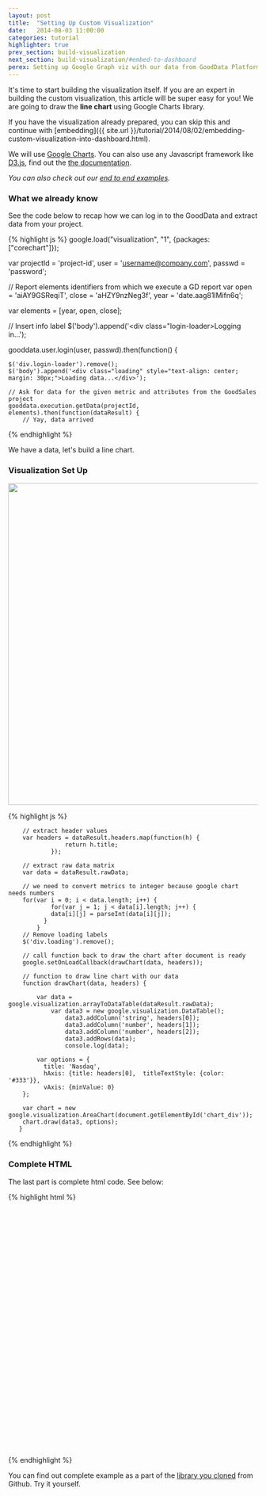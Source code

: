 ```yaml
---
layout: post
title:  "Setting Up Custom Visualization"
date:   2014-08-03 11:00:00
categories: tutorial
highlighter: true
prev_section: build-visualization
next_section: build-visualization/#embed-to-dashboard
perex: Setting up Google Graph viz with our data from GoodData Platform.
---
```


It's time to start building the visualization itself. If you are an expert in building the custom visualization, this article will be super easy for you! We are going to draw the **line chart** using Google Charts library.

If you have the visualization already prepared, you can skip this and continue with [embedding]({{ site.url }}/tutorial/2014/08/02/embedding-custom-visualization-into-dashboard.html).

We will use [Google Charts](https://google-developers.appspot.com/chart/). You can also use any Javascript framework like [D3.js](http://d3js.org/), find out the [the documentation](https://github.com/mbostock/d3/wiki).

_You can also check out our [end to end examples](http://sdk.gooddata.com/gooddata-js/build-visualization/#examples)._

### What we already know

See the code below to recap how we can log in to the GoodData and extract data from your project.

{% highlight js %}
google.load("visualization", "1", {packages:["corechart"]});

var projectId = 'project-id',
	user = 'username@company.com',
	passwd = 'password';

// Report elements identifiers from which we execute a GD report
var open = 'aiAY9GSReqiT',
	close = 'aHZY9nzNeg3f',
	year = 'date.aag81lMifn6q';

var elements = [year, open, close];

// Insert info label
$('body').append('<div class="login-loader>Logging in...</div>');

gooddata.user.login(user, passwd).then(function() {

    $('div.login-loader').remove();
    $('body').append('<div class="loading" style="text-align: center; margin: 30px;">Loading data...</div>');

    // Ask for data for the given metric and attributes from the GoodSales project
    gooddata.execution.getData(projectId, elements).then(function(dataResult) {
        // Yay, data arrived

{% endhighlight %}

We have a data, let's build a line chart.

### Visualization Set Up

<img src="{{ site.url }}/images/posts/google-line-chart.png" width="650" />

{% highlight js %}

 		// extract header values
        var headers = dataResult.headers.map(function(h) {
                    return h.title;
                });

        // extract raw data matrix
        var data = dataResult.rawData;

		// we need to convert metrics to integer because google chart needs numbers
       	for(var i = 0; i < data.length; i++) {
				for(var j = 1; j < data[i].length; j++) {
				data[i][j] = parseInt(data[i][j]);
			  }
			}
        // Remove loading labels
        $('div.loading').remove();

        // call function back to draw the chart after document is ready
        google.setOnLoadCallback(drawChart(data, headers));

		// function to draw line chart with our data
		function drawChart(data, headers) {

            var data = google.visualization.arrayToDataTable(dataResult.rawData);
            	var data3 = new google.visualization.DataTable();
		    		data3.addColumn('string', headers[0]);
		    		data3.addColumn('number', headers[1]);
		    		data3.addColumn('number', headers[2]);
		    		data3.addRows(data);
		    		console.log(data);

            var options = {
              title: 'Nasdaq',
              hAxis: {title: headers[0],  titleTextStyle: {color: '#333'}},
              vAxis: {minValue: 0}
        };

        var chart = new google.visualization.AreaChart(document.getElementById('chart_div'));
        chart.draw(data3, options);
       }
{% endhighlight %}

### Complete HTML

The last part is complete html code. See below:

{% highlight html %}
<html>
  <head>
    <script type="text/javascript" src="https://www.google.com/jsapi"></script>
    <script src="//ajax.googleapis.com/ajax/libs/jquery/1.10.2/jquery.min.js"></script>
	<script type="text/javascript" src="../gooddata.js"></script>
  </head>
  <body>
    <div id="chart_div" style="width: 900px; height: 500px;"></div>
  </body>
    <script type="text/javascript" src="linechart.js"></script>
</html>
{% endhighlight %}


You can find out complete example as a part of the [library you cloned](https://github.com/gooddata/gooddata-js) from Github. Try it yourself.

